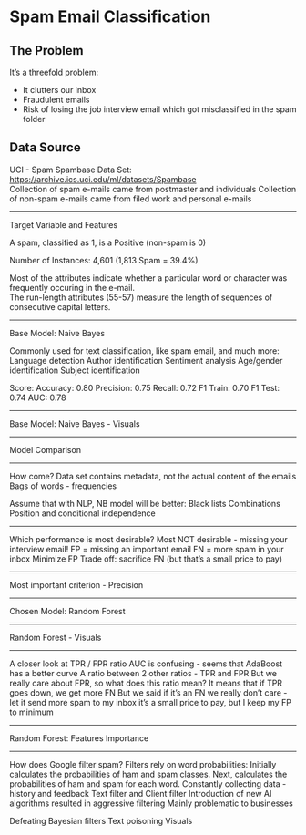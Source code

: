 # Spam Email Classification

## The Problem
It’s  a threefold problem:
* It clutters our inbox
* Fraudulent emails 
* Risk of losing the job interview email which got misclassified  in the spam folder

## Data Source
UCI - Spam Spambase Data Set: https://archive.ics.uci.edu/ml/datasets/Spambase   
Collection of spam e-mails came from postmaster and individuals 
Collection of non-spam e-mails came from filed work and personal e-mails

---
Target Variable and Features


A spam, classified as 1, is a Positive (non-spam is 0)


Number of Instances: 4,601 (1,813 Spam = 39.4%)


Most of the attributes indicate whether a particular word or character was frequently occuring in the e-mail.  
The run-length attributes (55-57) measure the length of sequences of consecutive capital letters. 

---

Base Model:  Naive Bayes

Commonly used for text classification, like spam email, and much more:
Language detection
Author identification
Sentiment analysis
Age/gender identification
Subject identification

Score:
Accuracy: 0.80
Precision: 0.75
Recall: 0.72
F1 Train: 0.70
F1 Test: 0.74
AUC: 0.78

---

Base Model:  Naive Bayes - Visuals


---

Model Comparison


---

How come?
Data set contains metadata, not the actual content of the emails
Bags of words - frequencies

Assume that with NLP, NB model will be better: 
Black lists
Combinations
Position and conditional independence 

---

Which performance is most desirable?
Most NOT desirable - missing your interview email!
FP = missing an important email
FN = more spam in your inbox
Minimize FP 
Trade off:  sacrifice FN (but that’s a small price to pay)

---

Most important criterion - Precision

---

Chosen Model:  Random Forest


---

Random Forest - Visuals

---

A closer look at TPR / FPR ratio
AUC is confusing - seems that AdaBoost has a better curve
A ratio between 2 other ratios - TPR and FPR
But we really care about FPR, so what does this ratio mean? 
It means that if TPR goes down, we get more FN
But we said 
 if it’s an FN we really don’t care - let it send more spam to my inbox
it’s a small price to pay, but I keep my FP to minimum

---

Random Forest:  Features Importance

---

How does Google filter spam?
Filters rely on word probabilities:
Initially calculates the probabilities of ham and spam classes.
Next, calculates the probabilities of ham and spam for each word.
Constantly collecting data - history and feedback
Text filter and Client  filter
Introduction of new AI algorithms resulted in aggressive filtering
Mainly problematic to businesses

Defeating Bayesian filters
Text poisoning
Visuals



